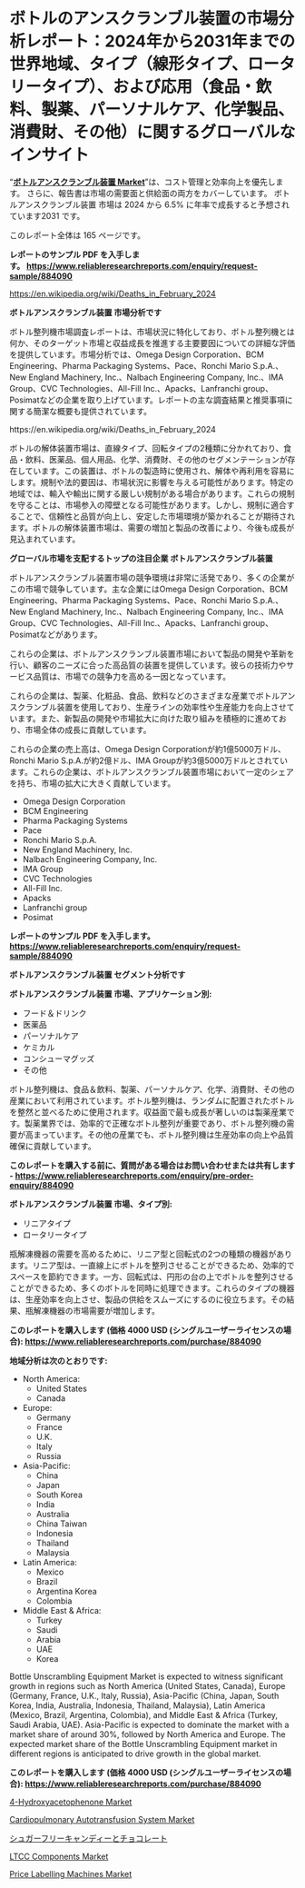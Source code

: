 <p><h1>ボトルのアンスクランブル装置の市場分析レポート：2024年から2031年までの世界地域、タイプ（線形タイプ、ロータリータイプ）、および応用（食品・飲料、製薬、パーソナルケア、化学製品、消費財、その他）に関するグローバルなインサイト</h1></p><p>&ldquo;<strong><a href="https://www.reliableresearchreports.com/bottle-unscrambling-equipment-r884090">ボトルアンスクランブル装置 Market</a></strong>&rdquo;は、コスト管理と効率向上を優先します。 さらに、報告書は市場の需要面と供給面の両方をカバーしています。 ボトルアンスクランブル装置 市場は 2024 から 6.5% に年率で成長すると予想されています2031 です。</p>
<p>このレポート全体は 165 ページです。</p>
<p><strong>レポートのサンプル PDF を入手します。&nbsp;<a href="https://www.reliableresearchreports.com/enquiry/request-sample/884090">https://www.reliableresearchreports.com/enquiry/request-sample/884090</a></strong></p>
<p><a href="https://en.wikipedia.org/wiki/Deaths_in_February_2024">https://en.wikipedia.org/wiki/Deaths_in_February_2024</a></p>
<p><strong>ボトルアンスクランブル装置 市場分析です</strong></p>
<p><p>ボトル整列機市場調査レポートは、市場状況に特化しており、ボトル整列機とは何か、そのターゲット市場と収益成長を推進する主要要因についての詳細な評価を提供しています。市場分析では、Omega Design Corporation、BCM Engineering、Pharma Packaging Systems、Pace、Ronchi Mario S.p.A.、New England Machinery, Inc.、Nalbach Engineering Company, Inc.、IMA Group、CVC Technologies、All-Fill Inc.、Apacks、Lanfranchi group、Posimatなどの企業を取り上げています。レポートの主な調査結果と推奨事項に関する簡潔な概要も提供されています。</p></p>
<p>https://en.wikipedia.org/wiki/Deaths_in_February_2024</p>
<p><p>ボトルの解体装置市場は、直線タイプ、回転タイプの2種類に分かれており、食品・飲料、医薬品、個人用品、化学、消費財、その他のセグメンテーションが存在しています。この装置は、ボトルの製造時に使用され、解体や再利用を容易にします。規制や法的要因は、市場状況に影響を与える可能性があります。特定の地域では、輸入や輸出に関する厳しい規制がある場合があります。これらの規制を守ることは、市場参入の障壁となる可能性があります。しかし、規制に適合することで、信頼性と品質が向上し、安定した市場環境が築かれることが期待されます。ボトルの解体装置市場は、需要の増加と製品の改善により、今後も成長が見込まれています。</p></p>
<p><strong>グローバル市場を支配するトップの注目企業 ボトルアンスクランブル装置</strong></p>
<p><p>ボトルアンスクランブル装置市場の競争環境は非常に活発であり、多くの企業がこの市場で競争しています。主な企業にはOmega Design Corporation、BCM Engineering、Pharma Packaging Systems、Pace、Ronchi Mario S.p.A.、New England Machinery, Inc.、Nalbach Engineering Company, Inc.、IMA Group、CVC Technologies、All-Fill Inc.、Apacks、Lanfranchi group、Posimatなどがあります。</p><p>これらの企業は、ボトルアンスクランブル装置市場において製品の開発や革新を行い、顧客のニーズに合った高品質の装置を提供しています。彼らの技術力やサービス品質は、市場での競争力を高める一因となっています。</p><p>これらの企業は、製薬、化粧品、食品、飲料などのさまざまな産業でボトルアンスクランブル装置を使用しており、生産ラインの効率性や生産能力を向上させています。また、新製品の開発や市場拡大に向けた取り組みを積極的に進めており、市場全体の成長に貢献しています。</p><p>これらの企業の売上高は、Omega Design Corporationが約1億5000万ドル、Ronchi Mario S.p.A.が約2億ドル、IMA Groupが約3億5000万ドルとされています。これらの企業は、ボトルアンスクランブル装置市場において一定のシェアを持ち、市場の拡大に大きく貢献しています。</p></p>
<p><ul><li>Omega Design Corporation</li><li>BCM Engineering</li><li>Pharma Packaging Systems</li><li>Pace</li><li>Ronchi Mario S.p.A.</li><li>New England Machinery, Inc.</li><li>Nalbach Engineering Company, Inc.</li><li>IMA Group</li><li>CVC Technologies</li><li>All-Fill Inc.</li><li>Apacks</li><li>Lanfranchi group</li><li>Posimat</li></ul></p>
<p><strong>レポートのサンプル PDF を入手します。 <a href="https://www.reliableresearchreports.com/enquiry/request-sample/884090">https://www.reliableresearchreports.com/enquiry/request-sample/884090</a></strong></p>
<p><strong>ボトルアンスクランブル装置 セグメント分析です</strong></p>
<p><strong>ボトルアンスクランブル装置 市場、アプリケーション別:</strong></p>
<p><ul><li>フード＆ドリンク</li><li>医薬品</li><li>パーソナルケア</li><li>ケミカル</li><li>コンシューマグッズ</li><li>その他</li></ul></p>
<p><p>ボトル整列機は、食品＆飲料、製薬、パーソナルケア、化学、消費財、その他の産業において利用されています。ボトル整列機は、ランダムに配置されたボトルを整然と並べるために使用されます。収益面で最も成長が著しいのは製薬産業です。製薬業界では、効率的で正確なボトル整列が重要であり、ボトル整列機の需要が高まっています。その他の産業でも、ボトル整列機は生産効率の向上や品質確保に貢献しています。</p></p>
<p><strong>このレポートを購入する前に、質問がある場合はお問い合わせまたは共有します - <a href="https://www.reliableresearchreports.com/enquiry/pre-order-enquiry/884090">https://www.reliableresearchreports.com/enquiry/pre-order-enquiry/884090</a></strong></p>
<p><strong>ボトルアンスクランブル装置 市場、タイプ別:</strong></p>
<p><ul><li>リニアタイプ</li><li>ロータリータイプ</li></ul></p>
<p><p>瓶解凍機器の需要を高めるために、リニア型と回転式の2つの種類の機器があります。リニア型は、一直線上にボトルを整列させることができるため、効率的でスペースを節約できます。一方、回転式は、円形の台の上でボトルを整列させることができるため、多くのボトルを同時に処理できます。これらのタイプの機器は、生産効率を向上させ、製品の供給をスムーズにするのに役立ちます。その結果、瓶解凍機器の市場需要が増加します。</p></p>
<p><strong>このレポートを購入します (価格 4000 USD (シングルユーザーライセンスの場合): <a href="https://www.reliableresearchreports.com/purchase/884090">https://www.reliableresearchreports.com/purchase/884090</a></strong></p>
<p><strong>地域分析は次のとおりです:</strong></p>
<p><ul>
    <li>
        North America:
        <ul>
            <li>United States</li>
            <li>Canada</li>
        </ul>
    </li>
    <li>
        Europe:
        <ul>
            <li>Germany</li>
            <li>France</li>
            <li>U.K.</li>
            <li>Italy</li>
            <li>Russia</li>
        </ul>
    </li>
    <li>
        Asia-Pacific:
        <ul>
            <li>China</li>
            <li>Japan</li>
            <li>South Korea</li>
            <li>India</li>
            <li>Australia</li>
            <li>China Taiwan</li>
            <li>Indonesia</li>
            <li>Thailand</li>
            <li>Malaysia</li>
        </ul>
    </li>
    <li>
        Latin America:
        <ul>
            <li>Mexico</li>
            <li>Brazil</li>
            <li>Argentina Korea</li>
            <li>Colombia</li>
        </ul>
    </li>
    <li>
        Middle East & Africa:
        <ul>
            <li>Turkey</li>
            <li>Saudi</li>
            <li>Arabia</li>
            <li>UAE</li>
            <li>Korea</li>
        </ul>
    </li>
    </ul></p>
<p><p>Bottle Unscrambling Equipment Market is expected to witness significant growth in regions such as North America (United States, Canada), Europe (Germany, France, U.K., Italy, Russia), Asia-Pacific (China, Japan, South Korea, India, Australia, Indonesia, Thailand, Malaysia), Latin America (Mexico, Brazil, Argentina, Colombia), and Middle East & Africa (Turkey, Saudi Arabia, UAE). Asia-Pacific is expected to dominate the market with a market share of around 30%, followed by North America and Europe. The expected market share of the Bottle Unscrambling Equipment market in different regions is anticipated to drive growth in the global market.</p></p>
<p><strong>このレポートを購入します (価格 4000 USD (シングルユーザーライセンスの場合): <a href="https://www.reliableresearchreports.com/purchase/884090">https://www.reliableresearchreports.com/purchase/884090</a></strong></p>
<p><p><a href="https://issuu.com/reportprime-2/docs/4-hydroxyacetophenone-market-size-2_f9acfa820705ac">4-Hydroxyacetophenone Market</a></p><p><a href="https://github.com/vimar16th/Market-Research-Report-List-6/blob/main/cardiopulmonary-autotransfusion-system-market.md">Cardiopulmonary Autotransfusion System Market</a></p><p><a href="https://github.com/mohamedbakry57/Market-Research-Report-List-5/blob/main/595675087357.md">シュガーフリーキャンディーとチョコレート</a></p><p><a href="https://www.linkedin.com/pulse/ltcc-components-market-indicators-size-regional-breakdown-5yyje?trackingId=wQUkU2jyd%2B%2BZmjMQOnR1Rw%3D%3D">LTCC Components Market</a></p><p><a href="https://issuu.com/reportprime-2/docs/price-labelling-machines-market-siz_54b2142b97469a">Price Labelling Machines Market</a></p></p>
